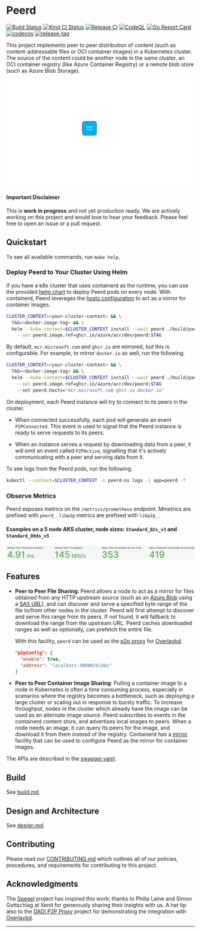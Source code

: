 # Peerd

[![Build Status]][build-status]
[![Kind CI Status]][kind-ci-status]
[![Release CI]][release-ci]
[![CodeQL]][code-ql]
[![Go Report Card]][go-report-card]
[![codecov]][code-cov]
[![release-tag]][peerd-pkgs]

This project implements peer to peer distribution of content (such as content-addressable files or OCI container images)
in a Kubernetes cluster. The source of the content could be another node in the same cluster, an OCI container registry
(like Azure Container Registry) or a remote blob store (such as Azure Blob Storage).

![cluster-ops]

#### Important Disclaimer

This is **work in progress** and not yet production ready. We are actively working on this project and would love to
hear your feedback. Please feel free to open an issue or a pull request.

## Quickstart

To see all available commands, run `make help`.

### Deploy Peerd to Your Cluster Using Helm

If you have a k8s cluster that uses containerd as the runtime, you can use the provided [helm chart] to deploy Peerd
pods on every node. With containerd, Peerd leverages the [hosts configuration][containerd hosts] to act as a mirror for
container images.

```bash
CLUSTER_CONTEXT=<your-cluster-context> && \
  TAG=<docker-image-tag> && \
  helm --kube-context=$CLUSTER_CONTEXT install --wait peerd ./build/package/peerd-helm \
    --set peerd.image.ref=ghcr.io/azure/acr/dev/peerd:$TAG
```

By default, `mcr.microsoft.com` and `ghcr.io` are mirrored, but this is configurable. For example, to mirror `docker.io`
as well, run the following.

```bash
CLUSTER_CONTEXT=<your-cluster-context> && \
  TAG=<docker-image-tag> && \
  helm --kube-context=$CLUSTER_CONTEXT install --wait peerd ./build/package/peerd-helm \
    --set peerd.image.ref=ghcr.io/azure/acr/dev/peerd:$TAG
    --set peerd.hosts="mcr.microsoft.com ghcr.io docker.io"
```

On deployment, each Peerd instance will try to connect to its peers in the cluster. 

* When connected successfully, each pod will generate an event `P2PConnected`. This event is used to signal that the 
  Peerd instance is ready to serve requests to its peers.

* When an instance serves a request by downloading data from a peer, it will emit an event called `P2PActive`, 
  signalling that it's actively communicating with a peer and serving data from it.

To see logs from the Peerd pods, run the following.

```bash
kubectl --context=$CLUSTER_CONTEXT -n peerd-ns logs -l app=peerd -f
```

### Observe Metrics

Peerd exposes metrics on the `/metrics/prometheus` endpoint. Mmetrics are prefixed with `peerd_`. `libp2p` metrics are
prefixed with `libp2p_`.

#### Examples on a 5 node AKS cluster, node sizes: `Standard_D2s_v3` and `Standard_D8ds_v5`

<img src="./assets/images/peer-metrics.png" alt="peer metrics" width="1000">

## Features

* **Peer to Peer File Sharing**: Peerd allows a node to act as a mirror for files obtained from any HTTP upstream source
  (such as an [Azure Blob] using a [SAS URL]), and can discover and serve a specified byte range of the file to/from
  other nodes in the cluster. Peerd will first attempt to discover and serve this range from its peers. If not found, it
  will  fallback to download the range from the upstream URL. Peerd caches downloaded ranges as well as optionally, can
  prefetch the entire file.

  With this facility, `peerd` can be used as the [p2p proxy] for [Overlaybd].

  ```json
  "p2pConfig": {
    "enable": true,
    "address": "localhost:30000/blobs"
  }
  ```

* **Peer to Peer Container Image Sharing**: Pulling a container image to a node in Kubernetes is often a time consuming
  process, especially in scenarios where the registry becomes a bottleneck, such as deploying a large cluster or scaling
  out in response to bursty traffic. To increase throughput, nodes in the cluster which already have the image can be
  used as an alternate image source. Peerd subscribes to events in the containerd content store, and advertises local
  images to peers. When a node needs an image, it can query its peers for the image, and download it from them instead
  of the registry. Containerd has a [mirror][containerd hosts] facility that can be used to configure Peerd as the 
  mirror for container images.

The APIs are described in the [swagger.yaml].

## Build

See [build.md].

## Design and Architecture

See [design.md].

## Contributing

Please read our [CONTRIBUTING.md] which outlines all of our policies, procedures, and requirements for contributing to
this project.

## Acknowledgments

The [Spegel] project has inspired this work; thanks to Philip Laine and Simon Gottschlag at Xenit
for generously sharing their insights with us. A hat tip also to the [DADI P2P Proxy] project for demonstrating the
integration with [Overlaybd].

---

[CONTRIBUTING.md]: CONTRIBUTING.md
[kubectl-node-shell]: https://github.com/kvaps/kubectl-node-shell
[Go Report Card]: https://goreportcard.com/badge/github.com/azure/peerd
[go-report-card]: https://goreportcard.com/report/github.com/azure/peerd
[Build Status]: https://github.com/azure/peerd/actions/workflows/build.yml/badge.svg
[build-status]: https://github.com/azure/peerd/actions/workflows/build.yml
[Kind CI Status]: https://github.com/azure/peerd/actions/workflows/kind.yml/badge.svg
[kind-ci-status]: https://github.com/azure/peerd/actions/workflows/kind.yml
[Release CI]: https://github.com/azure/peerd/actions/workflows/release.yml/badge.svg
[release-ci]: https://github.com/azure/peerd/actions/workflows/release.yml
[Code Coverage]: https://img.shields.io/badge/coverage-54.9%25-orange
[node-arch]: ./assets/images/http-flow.png
[Overlaybd]: https://github.com/containerd/overlaybd
[scanner]: ./tests/scanner/scanner.go
[ACR Artifact Streaming]: https://learn.microsoft.com/en-us/azure/container-registry/container-registry-artifact-streaming
[swagger.yaml]: ./api/swagger.yaml
[Spegel]: https://github.com/XenitAB/spegel
[Kraken]: https://github.com/uber/kraken
[Dragonfly]: https://github.com/dragonflyoss/Dragonfly2
[DADI P2P Proxy]: https://github.com/data-accelerator/dadi-p2proxy
[containerd hosts]: https://github.com/containerd/containerd/blob/main/docs/hosts.md
[containerd-mirror]: ./internal/containerd/mirror.go
[helm chart]: ./build/package/peerd-helm
[CodeQL]: https://github.com/Azure/peerd/actions/workflows/github-code-scanning/codeql/badge.svg?branch=main
[code-ql]: https://github.com/Azure/peerd/actions/workflows/github-code-scanning/codeql
[Azure Blob]: https://learn.microsoft.com/en-us/azure/storage/blobs/storage-blobs-introduction
[SAS URL]: https://learn.microsoft.com/en-us/azure/storage/common/storage-sas-overview
[p2p proxy]: https://github.com/containerd/overlaybd/blob/main/src/example_config/overlaybd.json#L27C5-L30C7
[peerd.service]: ./init/systemd/peerd.service
[white paper]: https://pdos.csail.mit.edu/~petar/papers/maymounkov-kademlia-lncs.pdf
[design.md]: ./docs/design.md
[cluster-ops]: ./assets/images//cluster-ops.gif
[codecov]: https://codecov.io/gh/Azure/peerd/branch/main/graph/badge.svg
[code-cov]: https://codecov.io/gh/Azure/peerd
[release-tag]: https://img.shields.io/github/v/tag/Azure/peerd?label=Docker%20Image%20Tag
[peerd-pkgs]: https://github.com/Azure/peerd/pkgs/container/acr%2Fdev%2Fpeerd
[build.md]: ./docs/build.md
[peer-metrics]: ./assets/images/peer-metrics.png
